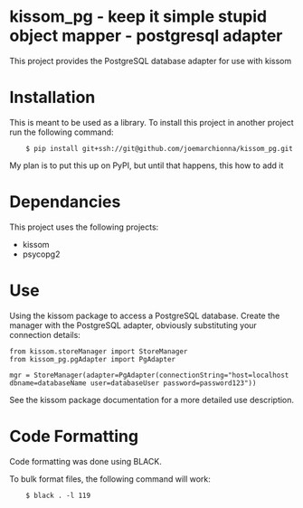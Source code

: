 kissom_pg - keep it simple stupid object mapper - postgresql adapter
====================================================================
This project provides the PostgreSQL database adapter for use with kissom

Installation
============
<p>This is meant to be used as a library. To install this project in another project run the following command:

```
    $ pip install git+ssh://git@github.com/joemarchionna/kissom_pg.git
```
My plan is to put this up on PyPI, but until that happens, this how to add it

Dependancies
============
<p>This project uses the following projects:

* kissom
* psycopg2

Use
===
Using the kissom package to access a PostgreSQL database.
Create the manager with the PostgreSQL adapter, obviously substituting your connection details:

```
from kissom.storeManager import StoreManager
from kissom_pg.pgAdapter import PgAdapter

mgr = StoreManager(adapter=PgAdapter(connectionString="host=localhost dbname=databaseName user=databaseUser password=password123"))
```
See the kissom package documentation for a more detailed use description.

Code Formatting
===============
<p>Code formatting was done using BLACK.
<p>To bulk format files, the following command will work:

```
    $ black . -l 119
```
